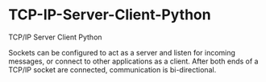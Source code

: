 # TCP-IP-Server-Client-Python
TCP/IP Server Client Python

Sockets can be configured to act as a server and listen for incoming messages, or connect to other applications as a client. After both ends of a TCP/IP socket are connected, communication is bi-directional.
